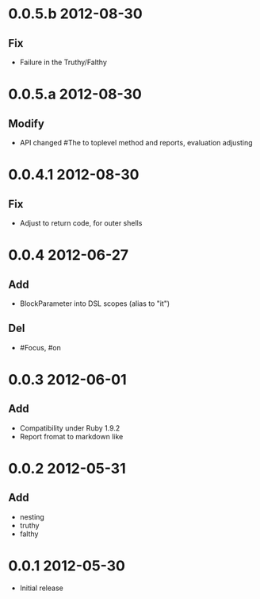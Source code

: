 0.0.5.b 2012-08-30
==================

Fix
----

* Failure in the Truthy/Falthy

0.0.5.a 2012-08-30
==================

Modify
------

* API changed
  #The to toplevel method
  and reports, evaluation adjusting

0.0.4.1 2012-08-30
================

Fix
---

* Adjust to return code, for outer shells

0.0.4 2012-06-27
================

Add
---

* BlockParameter into DSL scopes (alias to "it")

Del
---

* #Focus, #on

0.0.3 2012-06-01
================

Add
---

* Compatibility under Ruby 1.9.2
* Report fromat to markdown like

0.0.2 2012-05-31
================

Add
---

* nesting
* truthy
* falthy

0.0.1 2012-05-30
================

* Initial release

